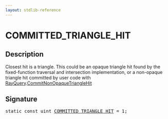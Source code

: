 ```yaml
---
layout: stdlib-reference
---
```


# COMMITTED_TRIANGLE_HIT

## Description

Closest hit is a triangle.
This could be an opaque triangle hit found by the fixed-function
traversal and intersection implementation, or a non-opaque
triangle hit committed by user code with <span class='code'><a href="/stdlib-reference/types/rayquery-03/index" class="code_type">RayQuery</a>.<a href="/stdlib-reference/types/rayquery-03/commitnonopaquetrianglehit-069fn">CommitNonOpaqueTriangleHit</a></span>


## Signature
<pre>
<span class='code_keyword'>static</span> <span class='code_keyword'>const</span> <span class="code_keyword">uint</span> <a href="/stdlib-reference/global-decls/committed_triangle_hit-012345678abcdefghjkl" class="code_var">COMMITTED_TRIANGLE_HIT</a> = 1;
</pre>

